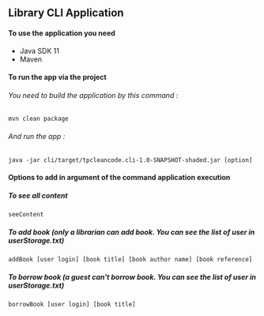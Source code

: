 ## Library CLI Application

#### To use the application you need
- Java SDK 11
- Maven

#### To run the app via the project
###### You need to build the application by this command :
`mvn clean package`

###### And run the app :
`java -jar cli/target/tpcleancode.cli-1.0-SNAPSHOT-shaded.jar [option]`

#### Options to add in argument of the command application execution
##### To see all content
`seeContent`
##### To add book (only a librarian can add book. You can see the list of user in userStorage.txt)
`addBook [user login] [book title] [book author name] [book reference]`

##### To borrow book (a guest can't borrow book. You can see the list of user in userStorage.txt)
`borrowBook [user login] [book title]`